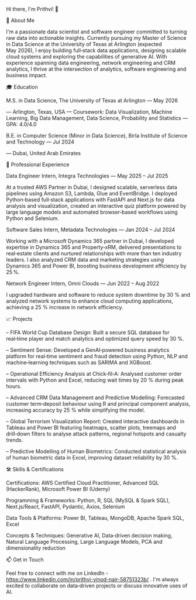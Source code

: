 Hi there, I'm Prithvi! 👋

👐 About Me

I'm a passionate data scientist and software engineer committed to turning raw data into actionable insights. Currently pursuing my Master of Science in Data Science at the University of Texas at Arlington (expected May 2026), I enjoy building full‑stack data applications, designing scalable cloud systems and exploring the capabilities of generative AI. With experience spanning data engineering, network engineering and CRM analytics, I thrive at the intersection of analytics, software engineering and business impact.

🎓 Education

M.S. in Data Science, The University of Texas at Arlington — May 2026

— Arlington, Texas, USA
— Coursework: Data Visualization, Machine Learning, Big Data Management, Data Science, Probability and Statistics
— GPA: 4.0/4.0

B.E. in Computer Science (Minor in Data Science), Birla Institute of Science and Technology — Jul 2024

— Dubai, United Arab Emirates

💼 Professional Experience

Data Engineer Intern, Integra Technologies — May 2025 – Jul 2025

At a trusted AWS Partner in Dubai, I designed scalable, serverless data pipelines using Amazon S3, Lambda, Glue and EventBridge. I deployed Python‑based full‑stack applications with FastAPI and Next.js for data analysis and visualization, created an interactive quiz platform powered by large language models and automated browser‑based workflows using Python and Selenium.

Software Sales Intern, Metadata Technologies — Jan 2024 – Jul 2024

Working with a Microsoft Dynamics 365 partner in Dubai, I developed expertise in Dynamics 365 and Property‑xRM, delivered presentations to real‑estate clients and nurtured relationships with more than ten industry leaders. I also analyzed CRM data and marketing strategies using Dynamics 365 and Power BI, boosting business development efficiency by 25 %.

Network Engineer Intern, Omni Clouds — Jun 2022 – Aug 2022

I upgraded hardware and software to reduce system downtime by 30 % and analyzed network systems to enhance cloud computing applications, achieving a 25 % increase in network efficiency.

📈 Projects

– FIFA World Cup Database Design: Built a secure SQL database for real‑time player and match analytics and optimized query speed by 30 %.

– Sentiment Sense: Developed a GenAI‑powered business analytics platform for real‑time sentiment and fraud detection using Python, NLP and machine‑learning techniques such as SARIMA and XGBoost.

– Operational Efficiency Analysis at Chick‑fil‑A: Analysed customer order intervals with Python and Excel, reducing wait times by 20 % during peak hours.

– Advanced CRM Data Management and Predictive Modelling: Forecasted customer term‑deposit behaviour using R and principal component analysis, increasing accuracy by 25 % while simplifying the model.

– Global Terrorism Visualization Report: Created interactive dashboards in Tableau and Power BI featuring heatmaps, scatter plots, treemaps and drill‑down filters to analyse attack patterns, regional hotspots and casualty trends.

– Predictive Modelling of Human Biometrics: Conducted statistical analysis of human biometric data in Excel, improving dataset reliability by 30 %.

🛠️ Skills & Certifications

Certifications: AWS Certified Cloud Practitioner, Advanced SQL (HackerRank), Microsoft Power BI (Udemy)

Programming & Frameworks: Python, R, SQL (MySQL & Spark SQL), Next.js/React, FastAPI, Pydantic, Axios, Selenium

Data Tools & Platforms: Power BI, Tableau, MongoDB, Apache Spark SQL, Excel

Concepts & Techniques: Generative AI, Data‑driven decision making, Natural Language Processing, Large Language Models, PCA and dimensionality reduction

📫 Get in Touch

Feel free to connect with me on LinkedIn - https://www.linkedin.com/in/prithvi-vinod-nair-58751323b/
. I'm always excited to collaborate on data‑driven projects or discuss innovative uses of AI.
